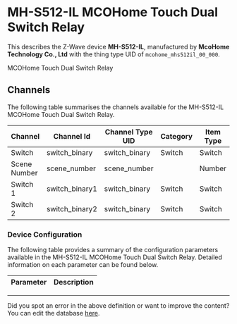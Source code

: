 
# MH-S512-IL MCOHome Touch Dual Switch Relay

This describes the Z-Wave device **MH-S512-IL**, manufactured by **McoHome Technology Co., Ltd** with the thing type UID of ```mcohome_mhs512il_00_000```. 

MCOHome Touch Dual Switch Relay

## Channels
The following table summarises the channels available for the MH-S512-IL MCOHome Touch Dual Switch Relay.

| Channel | Channel Id | Channel Type UID | Category | Item Type |
|---------|------------|------------------|----------|-----------|
| Switch | switch_binary | switch_binary | Switch | Switch |
| Scene Number | scene_number | scene_number |  | Number |
| Switch 1 | switch_binary1 | switch_binary | Switch | Switch |
| Switch 2 | switch_binary2 | switch_binary | Switch | Switch |




### Device Configuration
The following table provides a summary of the configuration parameters available in the MH-S512-IL MCOHome Touch Dual Switch Relay.
Detailed information on each parameter can be found below.

| Parameter   | Description |
|-------------|-------------|




---

Did you spot an error in the above definition or want to improve the content?
You can edit the database [here](http://www.cd-jackson.com/index.php/zwave/zwave-device-database/zwave-device-list/devicesummary/691).

